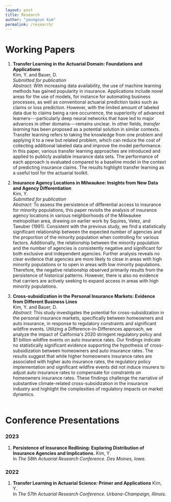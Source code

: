 ```yaml
---
layout: post
title: Research
author: "youngsun kim"
permalink: /research/
---
```


# Working Papers

1. **Transfer Learning in the Actuarial Domain: Foundations and Applications**<br/>
Kim, Y. and Bauer, D.<br/>
*Submitted for publication*<br/>
*Abstract:* With increasing data availability, the use of machine learning methods has gained popularity in insurance. Applications include novel areas for the use of models, for instance for automating business processes, as well as conventional actuarial prediction tasks such as claims or loss prediction. However, with the limited amount of labeled data due to claims being a rare occurrence, the superiority of advanced learners---particularly deep neural networks that have led to major advances in other domains---remains unclear. 
In other fields, *transfer learning* has been proposed as a potential solution in similar contexts. Transfer learning refers to taking the knowledge from one problem and applying it to a new but related problem, which can reduce the cost of collecting additional labeled data and improve the model performance. In this paper, various transfer learning approaches are introduced and applied to publicly available insurance data sets. The performance of each approach is evaluated compared to a baseline model in the context of predicting insurance claims. The results highlight transfer learning as a useful tool for the actuarial toolkit.

0. **Insurance Agency Locations in Milwaukee: Insights from New Data and Agency Differentiation**<br/>
Kim, Y.<br/>
*Submitted for publication*<br/>
*Abstract:* To assess the persistence of differential access to insurance for minority populations, this paper revisits the analysis of insurance agency locations in various neighborhoods of the Milwaukee metropolitan area, drawing on earlier work by Squires, Velez, and Taeuber (1991). Consistent with the previous study, we find a statistically significant relationship between the expected number of agencies and the proportion of the minority population when controlling for various factors. Additionally, the relationship between the minority population and the number of agencies is consistently negative and significant for both exclusive and independent agencies. Further analysis reveals no clear evidence that agencies are more likely to close in areas with high minority populations or to open in areas with low minority populations. Therefore, the negative relationship observed primarily results from the persistence of historical patterns. However, there is also no evidence that carriers are actively seeking to expand access in areas with high minority populations.

0. **Cross-subsidization in the Personal Insurance Markets: Evidence from Different Business Lines**<br/>
Kim, Y. and Bauer, D.<br/>
*Abstract:* This study investigates the potential for cross-subsidization in the personal insurance markets, specifically between homeowners and auto insurance, in response to regulatory constraints and significant wildfire events. Utilizing a Difference-in-Differences approach, we analyze the impact of California's 2020 stringent regulatory policy and $1 billion wildfire events on auto insurance rates. Our findings indicate no statistically significant evidence supporting the hypothesis of cross-subsidization between homeowners and auto insurance rates. The results suggest that while higher homeowners insurance rates are associated with higher auto insurance rates, the regulatory policy implementation and significant wildfire events did not induce insurers to adjust auto insurance rates to compensate for constraints on homeowners insurance rates. These findings challenge the narrative of substantive climate-related cross-subsidization in the insurance industry and highlight the complexities of regulatory impacts on market dynamics.
<br/>&nbsp;

# Conference Presentations

### 2023
1. **Persistence of Insurance Redlining: Exploring Distribution of Insurance Agencies and Implications.**
Kim, Y.<br/>
In *The 58th Actuarial Research Conference. Des Moines, Iowa.*

### 2022
1. **Transfer Learning in Actuarial Science: Primer and Applications**
Kim, Y.<br/>
In *The 57th Actuarial Research Conference. Urbana-Champaign, Illinois.*
